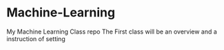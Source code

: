 # Machine-Learning
My Machine Learning Class repo
The First class will be an overview and a instruction of setting

